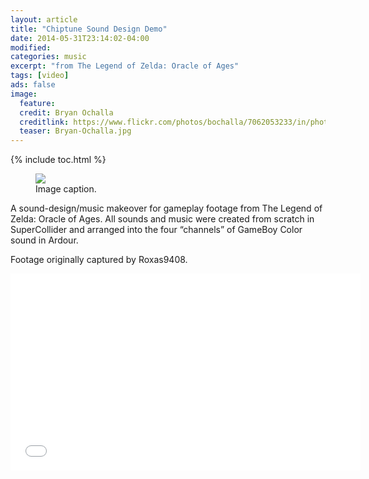 ```yaml
---
layout: article
title: "Chiptune Sound Design Demo"
date: 2014-05-31T23:14:02-04:00
modified:
categories: music
excerpt: "from The Legend of Zelda: Oracle of Ages"
tags: [video]
ads: false
image:
  feature: 
  credit: Bryan Ochalla
  creditlink: https://www.flickr.com/photos/bochalla/7062053233/in/photolist-bL3Sov-AGLwM-8EoFnU-bL3RMM-4PrsU-62fsM1-nGRrGr-qjtXKH-4PrsA-kGSAMi-bvc5zB-5Xvz1r-5WdWcQ-4Prsf-6HebzJ-nL7fZb-mo74B-9cWX9-qyDsou-AGLwR-rvH5pb-nqDF43-nNqeRn-nAECZu-oyYreW-qoiutY-6D8kZ-7yDhkT-7yDhfr-7yH5i7-7yDh3B-6h5Xwj-Eocyn-ozaKd1-oc6p6b-3kWJbH-2jdmB-q4m7Ti-5fjM8-qbzXBw-reFq7P-AGLwF-4Prsj-nToofb-oJidtT-nNqf6R-nNptir-qjnC4S-bL3RSg-fBL2Qx
  teaser: Bryan-Ochalla.jpg
---
```

{% include toc.html %}

<figure>
	<a href="https://www.flickr.com/photos/bochalla/7062053233/in/photolist-bL3Sov-AGLwM-8EoFnU-bL3RMM-4PrsU-62fsM1-nGRrGr-qjtXKH-4PrsA-kGSAMi-bvc5zB-5Xvz1r-5WdWcQ-4Prsf-6HebzJ-nL7fZb-mo74B-9cWX9-qyDsou-AGLwR-rvH5pb-nqDF43-nNqeRn-nAECZu-oyYreW-qoiutY-6D8kZ-7yDhkT-7yDhfr-7yH5i7-7yDh3B-6h5Xwj-Eocyn-ozaKd1-oc6p6b-3kWJbH-2jdmB-q4m7Ti-5fjM8-qbzXBw-reFq7P-AGLwF-4Prsj-nToofb-oJidtT-nNqf6R-nNptir-qjnC4S-bL3RSg-fBL2Qx"><img src="https://www.flickr.com/photos/bochalla/7062053233/in/photolist-bL3Sov-AGLwM-8EoFnU-bL3RMM-4PrsU-62fsM1-nGRrGr-qjtXKH-4PrsA-kGSAMi-bvc5zB-5Xvz1r-5WdWcQ-4Prsf-6HebzJ-nL7fZb-mo74B-9cWX9-qyDsou-AGLwR-rvH5pb-nqDF43-nNqeRn-nAECZu-oyYreW-qoiutY-6D8kZ-7yDhkT-7yDhfr-7yH5i7-7yDh3B-6h5Xwj-Eocyn-ozaKd1-oc6p6b-3kWJbH-2jdmB-q4m7Ti-5fjM8-qbzXBw-reFq7P-AGLwF-4Prsj-nToofb-oJidtT-nNqf6R-nNptir-qjnC4S-bL3RSg-fBL2Qx"></a>
	<figcaption>Image caption.</figcaption>
</figure>

A sound-design/music makeover for gameplay footage from The Legend of Zelda: Oracle of Ages. All sounds and music were created from scratch in SuperCollider and arranged into the four “channels” of GameBoy Color sound in Ardour.

Footage originally captured by Roxas9408.

<iframe width="560" height="315" src="//www.youtube.com/embed/0ONYmxlX8fg" frameborder="0"> </iframe>
